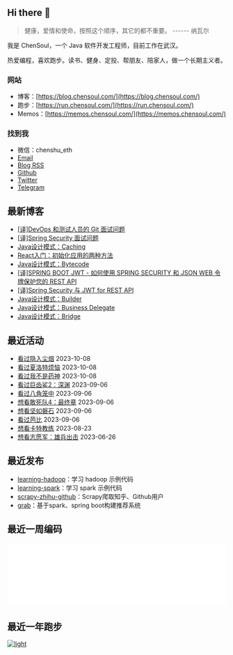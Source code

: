 ## Hi there 👋

> 健康，爱情和使命，按照这个顺序，其它的都不重要。 ------ 纳瓦尔

我是 ChenSoul，一个 Java 软件开发工程师，目前工作在武汉。

热爱编程，喜欢跑步。读书、健身、定投、帮朋友、陪家人，做一个长期主义者。

### 网站

- 博客：[https://blog.chensoul.com/](https://blog.chensoul.com/)
- 跑步：[https://run.chensoul.com/](https://run.chensoul.com/)
- Memos：[https://memos.chensoul.com/](https://memos.chensoul.com/)

### 找到我

- 微信：chenshu_eth
- [Email](mailto:chensoul.eth@gmail.com)
- [Blog RSS](https://blog.chensoul.com/index.xml)
- [Github](https://github.com/chensoul)
- [Twitter](https://twitter.com/chensoul_eth)
- [Telegram](https://t.me/chensoul_share)

## 最新博客

<!-- blog starts -->
- [[译]DevOps 和测试人员的 Git 面试问题](https://blog.chensoul.com/posts/2023/10/12/git-interview-questions/)
- [[译]Spring Security 面试问题](https://blog.chensoul.com/posts/2023/10/12/spring-security-interview-questions/)
- [Java设计模式：Caching](https://blog.chensoul.com/posts/2023/09/25/java-design-patterns-cahcing/)
- [React入门：初始化应用的两种方法](https://blog.chensoul.com/posts/2023/09/22/react-create-project/)
- [Java设计模式：Bytecode](https://blog.chensoul.com/posts/2023/09/22/java-design-patterns-bytecode/)
- [[译]SPRING BOOT JWT - 如何使用 SPRING SECURITY 和 JSON WEB 令牌保护您的 REST API](https://blog.chensoul.com/posts/2023/09/19/spring-security-jwt/)
- [[译]Spring Security 与 JWT for REST API](https://blog.chensoul.com/posts/2023/09/19/spring-security-tutorial/)
- [Java设计模式：Builder](https://blog.chensoul.com/posts/2023/09/05/java-design-patterns-builder/)
- [Java设计模式：Business Delegate](https://blog.chensoul.com/posts/2023/09/05/java-design-patterns-business-delegate/)
- [Java设计模式：Bridge](https://blog.chensoul.com/posts/2023/08/28/java-design-patterns-bridge/)
<!-- blog ends -->

## 最近活动

<!-- douban starts -->
- [看过隐入尘烟](http://movie.douban.com/subject/35131346/) 2023-10-08
- [看过夏洛特烦恼](http://movie.douban.com/subject/25964071/) 2023-10-08
- [看过我不是药神](http://movie.douban.com/subject/26752088/) 2023-10-08
- [看过巨齿鲨2：深渊](http://movie.douban.com/subject/34882958/) 2023-09-06
- [看过八角笼中](http://movie.douban.com/subject/35765480/) 2023-09-06
- [想看敢死队4：最终章](http://movie.douban.com/subject/25845297/) 2023-09-06
- [想看坚如磐石](http://movie.douban.com/subject/33447633/) 2023-09-06
- [看过芭比](http://movie.douban.com/subject/4058939/) 2023-09-06
- [想看卡特教练](http://movie.douban.com/subject/1309017/) 2023-08-23
- [想看志愿军：雄兵出击](http://movie.douban.com/subject/35496350/) 2023-06-26
<!-- douban ends -->

## 最近发布

<!-- recent_releases starts -->
- [learning-hadoop](https://github.com/chensoul/learning-hadoop/releases/tag/v0.0.1)：学习 hadoop 示例代码
- [learning-spark](https://github.com/chensoul/learning-spark/releases/tag/v0.0.1)：学习 spark 示例代码
- [scrapy-zhihu-github](https://github.com/chensoul/scrapy-zhihu-github/releases/tag/v0.0.1)：Scrapy爬取知乎、Github用户
- [grab](https://github.com/chensoul/grab/releases/tag/v0.0.1)：基于spark、spring boot构建推荐系统
<!-- recent_releases ends -->

## 最近一周编码

![light](https://raw.githubusercontent.com/chensoul/chensoul/main/images/wakatime_weekly_language_stats.svg#gh-light-mode-only)

## 最近一年跑步

[![light](https://raw.githubusercontent.com/chensoul/running_page/master/assets/github_2023.svg#gh-light-mode-only)](https://run.chensoul.com)
